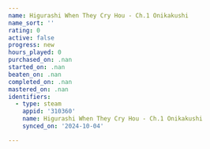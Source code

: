 ```yaml
---
name: Higurashi When They Cry Hou - Ch.1 Onikakushi
name_sort: ''
rating: 0
active: false
progress: new
hours_played: 0
purchased_on: .nan
started_on: .nan
beaten_on: .nan
completed_on: .nan
mastered_on: .nan
identifiers:
  - type: steam
    appid: '310360'
    name: Higurashi When They Cry Hou - Ch.1 Onikakushi
    synced_on: '2024-10-04'

---
```

